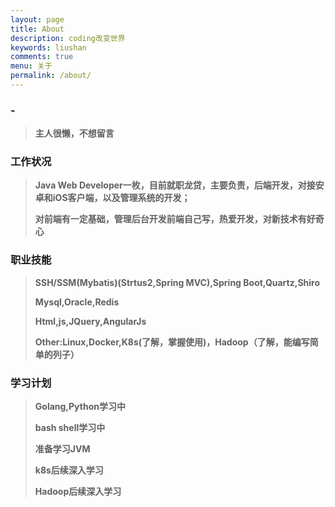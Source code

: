```yaml
---
layout: page
title: About
description: coding改变世界
keywords: liushan
comments: true
menu: 关于
permalink: /about/
---
```


### -
> **主人很懒，不想留言**

### 工作状况
>
> **Java Web Developer一枚，目前就职龙贷，主要负责，后端开发，对接安卓和iOS客户端，以及管理系统的开发；**
>
> **对前端有一定基础，管理后台开发前端自己写，热爱开发，对新技术有好奇心**

### 职业技能
>
> **SSH/SSM(Mybatis)(Strtus2,Spring MVC),Spring Boot,Quartz,Shiro**
>
> **Mysql,Oracle,Redis**
>
> **Html,js,JQuery,AngularJs**
>
> **Other:Linux,Docker,K8s(了解，掌握使用)，Hadoop（了解，能编写简单的列子）**


### 学习计划
>
> **Golang,Python学习中**
>
> **bash shell学习中**
>
> **准备学习JVM**
>
> **k8s后续深入学习**
>
> **Hadoop后续深入学习**



